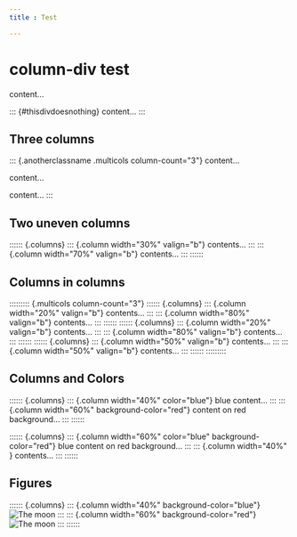 ```yaml
---
title : Test

---
```


# column-div test
content...

::: {#thisdivdoesnothing}
content...
:::

## Three columns
::: {.anotherclassname .multicols column-count="3"}
content...

content...

content...
:::

## Two uneven columns
:::::: {.columns}
::: {.column width="30%" valign="b"}
contents...
:::
::: {.column width="70%" valign="b"}
contents...
:::
::::::

## Columns in columns

::::::::: {.multicols column-count="3"}
:::::: {.columns}
::: {.column width="20%" valign="b"}
contents...
:::
::: {.column width="80%" valign="b"}
contents...
:::
::::::
:::::: {.columns}
::: {.column width="20%" valign="b"}
contents...
:::
::: {.column width="80%" valign="b"}
contents...
:::
::::::
:::::: {.columns}
::: {.column width="50%" valign="b"}
contents...
:::
::: {.column width="50%" valign="b"}
contents...
:::
::::::
:::::::::


## Columns and Colors

:::::: {.columns}
::: {.column width="40%" color="blue"}
blue content...
:::
::: {.column width="60%" background-color="red"}
content on red background...
:::
::::::

:::::: {.columns}
::: {.column width="60%" color="blue" background-color="red"}
blue content  on red background...
:::
::: {.column width="40%" }
contents...
:::
::::::

## Figures

:::::: {.columns}
::: {.column width="40%" background-color="blue"}
![The moon](lalune.jpg)
:::
::: {.column width="60%" background-color="red"}
![The moon](lalune.jpg)
:::
::::::